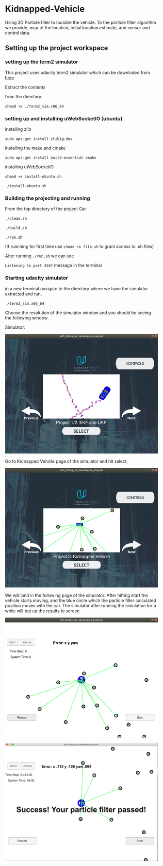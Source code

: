 # Kidnapped-Vehicle
Using 2D Particle filter to localize the vehicle. To the particle filter algorithm we provide, map of the location, initial location estimate, and sensor and control data.

## Setting up the project workspace
### setting up the term2 simulator

This project uses udacity term2 simulator which can be downloded from [here](https://github.com/udacity/self-driving-car-sim/releases)

Extract the contents 

from the directory: 

`chmod +x ./term2_sim.x86_64`

### setting up and installing uWebSocketIO (ubuntu)

installing zlib

`sudo apt-get install zlib1g-dev`

installing the make and cmake

`sudo apt-get install build-essential cmake`

installing uWebSocketIO

`chmod +x install-ubuntu.sh`

`./install-ubuntu.sh`

### Building the projecting and running

From the top directory of the project Car

`./clean.sh`

`./build.sh`

`./run.sh`

(If runnning for first time use `chmod +x file.sh` to grant access to .sh files)

After running `./run.sh` we can see

`Listening to port 4567` message in the terminal

### Starting udacity simulator

in a new terminal navigate to the directory where we have the simulator extracted and run,

`./term2_sim.x86_64`

Choose the resolution of the simulator window and you should be seeing the following window

Simulator:

![](https://github.com/sbperceptron/Kidnapped-Vehicle/blob/master/Simulator.png)

Go to Kidnapped Vehicle page of the simulator and hit select,

![](https://github.com/sbperceptron/Kidnapped-Vehicle/blob/master/simulator_kidnapped_vehicle.png)

We will land in the following page of the simulator. After hitting start the vehicle starts moving, and the blue circle which the particle filter calculated position moves with the car. The simulator after running the simulation for a while will put up the results to screen

![](https://github.com/sbperceptron/Kidnapped-Vehicle/blob/master/simulator_kidnapped_vehicle_setup.png)

![](https://github.com/sbperceptron/Kidnapped-Vehicle/blob/master/simulator_final_state.png)
